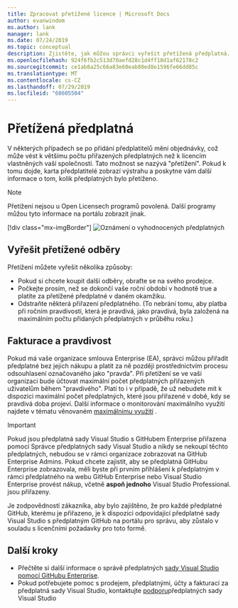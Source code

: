 ```yaml
---
title: Zpracovat přetížené licence | Microsoft Docs
author: evanwindom
ms.author: lank
manager: lank
ms.date: 07/24/2019
ms.topic: conceptual
description: Zjistěte, jak můžou správci vyřešit přetížená předplatná.
ms.openlocfilehash: 924f6fb2c513d70aefd28c1d4ff18d1af62178c2
ms.sourcegitcommit: ce1ab8a25c66a83e60eab80ed8e1596fe66dd85c
ms.translationtype: MT
ms.contentlocale: cs-CZ
ms.lasthandoff: 07/29/2019
ms.locfileid: "68605504"
---
```

# <a name="overallocated-subscriptions"></a>Přetížená předplatná
V některých případech se po přidání předplatitelů mění objednávky, což může vést k většímu počtu přiřazených předplatných než k licencím vlastněných vaší společností. Tato možnost se nazývá "přetížení".  Pokud k tomu dojde, karta předplatitelé zobrazí výstrahu a poskytne vám další informace o tom, kolik předplatných bylo přetíženo.

> [!NOTE]
> Přetížení nejsou u Open Licensech programů povolená.  Další programy můžou tyto informace na portálu zobrazit jinak.
>
> [!div class="mx-imgBorder"]
> ![Oznámení o vyhodnocených předplatných](_img/over-claimed/over-claimed-alert.png)

## <a name="resolve-overallocated-subscriptions"></a>Vyřešit přetížené odběry
Přetížení můžete vyřešit několika způsoby:
- Pokud si chcete koupit další odběry, obraťte se na svého prodejce.
- Počkejte prosím, než se dokončí vaše roční období v hodnotě true a platíte za přetížené předplatné v daném okamžiku. 
- Odstraňte některá přiřazení předplatného.  (To nebrání tomu, aby platba při ročním pravdivosti, která je pravdivá, jako pravdivá, byla založená na maximálním počtu přidaných předplatných v průběhu roku.)

## <a name="billing-and-true-up"></a>Fakturace a pravdivost
Pokud má vaše organizace smlouva Enterprise (EA), správci můžou přiřadit předplatné bez jejich nákupu a platit za ně později prostřednictvím procesu odsouhlasení označovaného jako "pravda".  Při přetížení se ve vaší organizaci bude účtovat maximální počet předplatných přiřazených uživatelům během "pravdivého".  Platí to i v případě, že už nebudete mít k dispozici maximální počet předplatných, které jsou přiřazené v době, kdy se pravdivá doba projeví.  Další informace o monitorování maximálního využití najdete v tématu věnovaném [maximálnímu využití](maximum-usage.md) .

> [!Important]
> Pokud jsou předplatná sady Visual Studio s GitHubem Enterprise přiřazena pomocí Správce předplatných sady Visual Studio a nikdy se nekoupí těchto předplatných, nebudou se v rámci organizace zobrazovat na GitHub Enterprise Admins. Pokud chcete zajistit, aby se předplatná GitHubu Enterprise zobrazovala, měli byste při prvním přihlášení k předplatným v rámci předplatného na webu GitHub Enterprise nebo Visual Studio Enterprise provést nákup, včetně **aspoň jednoho** Visual Studio Professional. jsou přiřazeny.
>
> Je zodpovědností zákazníka, aby bylo zajištěno, že pro každé předplatné GitHub, kterému je přiřazeno, je k dispozici odpovídající předplatné sady Visual Studio s předplatným GitHub na portálu pro správu, aby zůstalo v souladu s licenčními požadavky pro toto formě.

## <a name="next-steps"></a>Další kroky
- Přečtěte si další informace o správě předplatných [sady Visual Studio pomocí GitHubu Enterprise](assign-github.md).
- Pokud potřebujete pomoc s prodejem, předplatnými, účty a fakturací za předplatná sady Visual Studio, kontaktujte [podporu](https://visualstudio.microsoft.com/subscriptions/support/)předplatných sady Visual Studio
